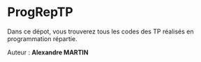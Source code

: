 # ProgRepTP
Dans ce dépot, vous trouverez tous les codes des TP réalisés en programmation répartie.

Auteur : **Alexandre MARTIN**
